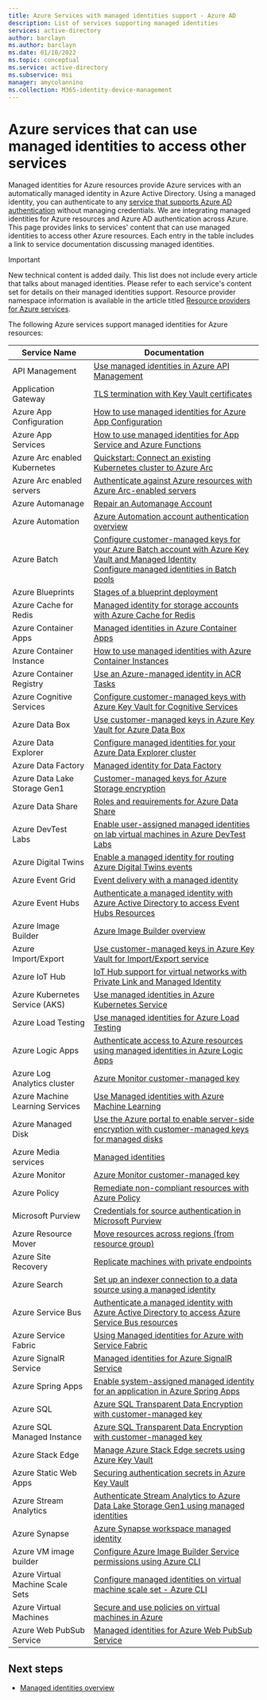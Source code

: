 ```yaml
---
title: Azure Services with managed identities support - Azure AD
description: List of services supporting managed identities
services: active-directory
author: barclayn
ms.author: barclayn
ms.date: 01/10/2022
ms.topic: conceptual
ms.service: active-directory
ms.subservice: msi
manager: amycolannino
ms.collection: M365-identity-device-management
---
```


# Azure services that can use managed identities to access other services

Managed identities for Azure resources provide Azure services with an automatically managed identity in Azure Active Directory. Using a managed identity, you can authenticate to any [service that supports Azure AD authentication](services-azure-active-directory-support.md) without managing credentials. We are integrating managed identities for Azure resources and Azure AD authentication across Azure. This page provides links to services' content that can use managed identities to access other Azure resources. Each entry in the table includes a link to service documentation discussing managed identities.

>[!IMPORTANT]
> New technical content is added daily. This list does not include every article that talks about managed identities. Please refer to each service's content set for details on their managed identities support. Resource provider namespace information is available in the article titled [Resource providers for Azure services](../../azure-resource-manager/management/azure-services-resource-providers.md).

The following Azure services support managed identities for Azure resources:


| Service Name                    |  Documentation                                                                                                                                                                                |
|---------------------------------|----------------------------------------------------------------------------------------------------------------------------------------------------------------------------------------------|
| API Management                  | [Use managed identities in Azure API Management](../../api-management/api-management-howto-use-managed-service-identity.md)                                                                                            |
| Application Gateway             | [TLS termination with Key Vault certificates](../../application-gateway/key-vault-certs.md)                                                                                                             |
| Azure App Configuration         | [How to use managed identities for Azure App Configuration](../../azure-app-configuration/overview-managed-identity.md)                                                                                                           |
| Azure App Services              | [How to use managed identities for App Service and Azure Functions](../../app-service/overview-managed-identity.md)    |
| Azure Arc enabled Kubernetes    | [Quickstart: Connect an existing Kubernetes cluster to Azure Arc](../../azure-arc/kubernetes/quickstart-connect-cluster.md)                                                                                                   |
| Azure Arc enabled servers       | [Authenticate against Azure resources with Azure Arc-enabled servers](../../azure-arc/servers/managed-identity-authentication.md)                                                                                                 |
| Azure Automanage                | [Repair an Automanage Account](../../automanage/repair-automanage-account.md)                                                                     |
| Azure Automation                | [Azure Automation account authentication overview](../../automation/automation-security-overview.md#managed-identities)                                       |
| Azure Batch                     | [Configure customer-managed keys for your Azure Batch account with Azure Key Vault and Managed Identity](../../batch/batch-customer-managed-key.md)  </BR> [Configure managed identities in Batch pools](../../batch/managed-identity-pools.md)          |
| Azure Blueprints                | [Stages of a blueprint deployment](../../governance/blueprints/concepts/deployment-stages.md)                              |
| Azure Cache for Redis           | [Managed identity for storage accounts with Azure Cache for Redis](../../azure-cache-for-redis/cache-managed-identity.md) |
| Azure Container Apps            | [Managed identities in Azure Container Apps](../../container-apps/managed-identity.md) |
| Azure Container Instance        | [How to use managed identities with Azure Container Instances](../../container-instances/container-instances-managed-identity.md)                                                                                          |
| Azure Container Registry        | [Use an Azure-managed identity in ACR Tasks](../../container-registry/container-registry-tasks-authentication-managed-identity.md)                                                                       |
| Azure Cognitive Services        | [Configure customer-managed keys with Azure Key Vault for Cognitive Services](../../cognitive-services/encryption/cognitive-services-encryption-keys-portal.md)                                                                          |
| Azure Data Box                  | [Use customer-managed keys in Azure Key Vault for Azure Data Box](../../databox/data-box-customer-managed-encryption-key-portal.md)                                                                                             |
| Azure Data Explorer             | [Configure managed identities for your Azure Data Explorer cluster](/azure/data-explorer/configure-managed-identities-cluster?tabs=portal)                                                                                                     |
| Azure Data Factory              | [Managed identity for Data Factory](../../data-factory/data-factory-service-identity.md)                                                                                                           |
| Azure Data Lake Storage Gen1    | [Customer-managed keys for Azure Storage encryption](../../storage/common/customer-managed-keys-overview.md)                                                                                                  |
| Azure Data Share                | [Roles and requirements for Azure Data Share](../../data-share/concepts-roles-permissions.md)   |
| Azure DevTest Labs             | [Enable user-assigned managed identities on lab virtual machines in Azure DevTest Labs](../../devtest-labs/enable-managed-identities-lab-vms.md) |
| Azure Digital Twins             | [Enable a managed identity for routing Azure Digital Twins events](../../digital-twins/how-to-enable-managed-identities-portal.md)                                                                                            |
| Azure Event Grid                | [Event delivery with a managed identity](../../event-grid/managed-service-identity.md)
| Azure Event Hubs                | [Authenticate a managed identity with Azure Active Directory to access Event Hubs Resources](../../event-hubs/authenticate-managed-identity.md)
| Azure Image Builder             | [Azure Image Builder overview](../../virtual-machines/image-builder-overview.md#permissions)                                                                                                    |
| Azure Import/Export             | [Use customer-managed keys in Azure Key Vault for Import/Export service](../../import-export/storage-import-export-encryption-key-portal.md)
| Azure IoT Hub                   | [IoT Hub support for virtual networks with Private Link and Managed Identity](../../iot-hub/virtual-network-support.md)                                                                               |
| Azure Kubernetes Service (AKS)  | [Use managed identities in Azure Kubernetes Service](../../aks/use-managed-identity.md)                                                                                                                           |
| Azure Load Testing                | [Use managed identities for Azure Load Testing](../../load-testing/how-to-use-a-managed-identity.md)  |
| Azure Logic Apps                | [Authenticate access to Azure resources using managed identities in Azure Logic Apps](../../logic-apps/create-managed-service-identity.md)                                                                                                       |
| Azure Log Analytics cluster     | [Azure Monitor customer-managed key](../../azure-monitor/logs/customer-managed-keys.md)
| Azure Machine Learning Services | [Use Managed identities with Azure Machine Learning](../../machine-learning/how-to-use-managed-identities.md?tabs=python)                                                                                         |
| Azure Managed Disk              | [Use the Azure portal to enable server-side encryption with customer-managed keys for managed disks](../../virtual-machines/disks-enable-customer-managed-keys-portal.md)                                                                                        |
| Azure Media services            | [Managed identities](/azure/media-services/latest/concept-managed-identities) |
| Azure Monitor                   | [Azure Monitor customer-managed key](../../azure-monitor/logs/customer-managed-keys.md?tabs=portal)                                                                                              |
| Azure Policy                    | [Remediate non-compliant resources with Azure Policy](../../governance/policy/how-to/remediate-resources.md)      |
| Microsoft Purview                   | [Credentials for source authentication in Microsoft Purview](../../purview/manage-credentials.md)                                                                                                                          |
| Azure Resource Mover            | [Move resources across regions (from resource group)](../../resource-mover/move-region-within-resource-group.md)
| Azure Site Recovery             | [Replicate machines with private endpoints](../../site-recovery/azure-to-azure-how-to-enable-replication-private-endpoints.md#enable-the-managed-identity-for-the-vault)                                  |
| Azure Search                    | [Set up an indexer connection to a data source using a managed identity](../../search/search-howto-managed-identities-data-sources.md)                                                                                            |
| Azure Service Bus               | [Authenticate a managed identity with Azure Active Directory to access Azure Service Bus resources](../../service-bus-messaging/service-bus-managed-service-identity.md)                                                                                                        |
| Azure Service Fabric            | [Using Managed identities for Azure with Service Fabric](../../service-fabric/concepts-managed-identity.md)                                                                                                        |
| Azure SignalR Service           | [Managed identities for Azure SignalR Service](../../azure-signalr/howto-use-managed-identity.md)                                                                                                     |
| Azure Spring Apps               | [Enable system-assigned managed identity for an application in Azure Spring Apps](../../spring-apps/how-to-enable-system-assigned-managed-identity.md) |
| Azure SQL                       | [Azure SQL Transparent Data Encryption with customer-managed key](/azure/azure-sql/database/transparent-data-encryption-byok-overview)                                                                                     |
| Azure SQL Managed Instance      | [Azure SQL Transparent Data Encryption with customer-managed key](/azure/azure-sql/database/transparent-data-encryption-byok-overview)                                                                                       |
| Azure Stack Edge                | [Manage Azure Stack Edge secrets using Azure Key Vault](../../databox-online/azure-stack-edge-gpu-activation-key-vault.md#recover-managed-identity-access)
| Azure Static Web Apps           | [Securing authentication secrets in Azure Key Vault](../../static-web-apps/key-vault-secrets.md)
| Azure Stream Analytics          | [Authenticate Stream Analytics to Azure Data Lake Storage Gen1 using managed identities](../../stream-analytics/stream-analytics-managed-identities-adls.md)                                                                                         |
| Azure Synapse                   | [Azure Synapse workspace managed identity](../../synapse-analytics/security/synapse-workspace-managed-identity.md)                                                                                         |
| Azure VM image builder          | [Configure Azure Image Builder Service permissions using Azure CLI](../../virtual-machines/linux/image-builder-permissions-cli.md#using-managed-identity-for-azure-storage-access)|
| Azure Virtual Machine Scale Sets      | [Configure managed identities on virtual machine scale set - Azure CLI](qs-configure-cli-windows-vmss.md)                                                                  |
| Azure Virtual Machines                | [Secure and use policies on virtual machines in Azure](../../virtual-machines/windows/security-policy.md#managed-identities-for-azure-resources)                                                                  |
| Azure Web PubSub Service           | [Managed identities for Azure Web PubSub Service](../../azure-web-pubsub/howto-use-managed-identity.md)     |

## Next steps

- [Managed identities overview](Overview.md)
